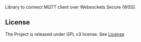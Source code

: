 

Library to connect MQTT client over Websockets Secure (WSS).

## License

The Project is released under GPL v3 license. See [License](/docs/agent/license)

